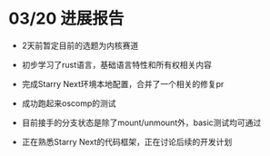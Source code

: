 # 03/20 进展报告

- 2天前暂定目前的选题为内核赛道

- 初步学习了rust语言，基础语言特性和所有权相关内容

- 完成Starry Next环境本地配置，合并了一个相关的修复pr

- 成功跑起来oscomp的测试

- 目前接手的分支状态是除了mount/unmount外，basic测试均可通过

- 正在熟悉Starry Next的代码框架，正在讨论后续的开发计划

